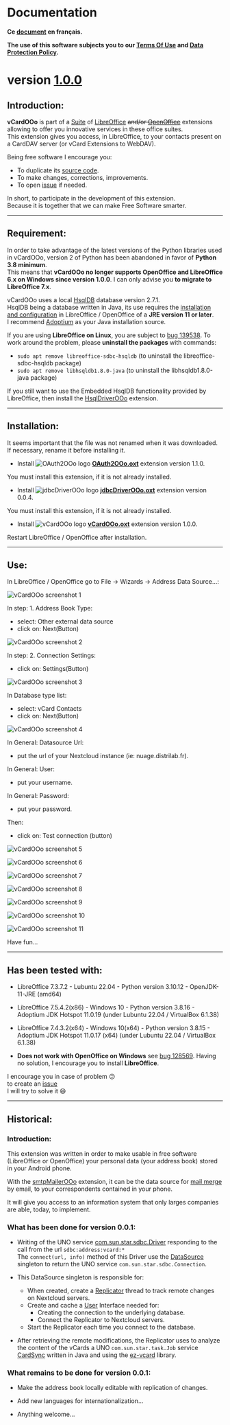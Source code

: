# Documentation

**Ce [document][2] en français.**

**The use of this software subjects you to our [Terms Of Use][3] and [Data Protection Policy][4].**

# version [1.0.0][5]

## Introduction:

**vCardOOo** is part of a [Suite][6] of [LibreOffice][7] ~~and/or [OpenOffice][8]~~ extensions allowing to offer you innovative services in these office suites.  
This extension gives you access, in LibreOffice, to your contacts present on a CardDAV server (or vCard Extensions to WebDAV).

Being free software I encourage you:
- To duplicate its [source code][9].
- To make changes, corrections, improvements.
- To open [issue][10] if needed.

In short, to participate in the development of this extension.  
Because it is together that we can make Free Software smarter.

___
## Requirement:

In order to take advantage of the latest versions of the Python libraries used in vCardOOo, version 2 of Python has been abandoned in favor of **Python 3.8 minimum**.  
This means that **vCardOOo no longer supports OpenOffice and LibreOffice 6.x on Windows since version 1.0.0**.
I can only advise you **to migrate to LibreOffice 7.x**.

vCardOOo uses a local [HsqlDB][12] database version 2.7.1.  
HsqlDB being a database written in Java, its use requires the [installation and configuration][13] in LibreOffice / OpenOffice of a **JRE version 11 or later**.  
I recommend [Adoptium][14] as your Java installation source.

If you are using **LibreOffice on Linux**, you are subject to [bug 139538][15]. To work around the problem, please **uninstall the packages** with commands:
- `sudo apt remove libreoffice-sdbc-hsqldb` (to uninstall the libreoffice-sdbc-hsqldb package)
- `sudo apt remove libhsqldb1.8.0-java` (to uninstall the libhsqldb1.8.0-java package)

If you still want to use the Embedded HsqlDB functionality provided by LibreOffice, then install the [HsqlDriverOOo][16] extension.  

___
## Installation:

It seems important that the file was not renamed when it was downloaded.
If necessary, rename it before installing it.

- Install ![OAuth2OOo logo][17] **[OAuth2OOo.oxt][18]** extension version 1.1.0.

You must install this extension, if it is not already installed.

- Install ![jdbcDriverOOo logo][19] **[jdbcDriverOOo.oxt][20]** extension version 0.0.4.

You must install this extension, if it is not already installed.

- Install ![vCardOOo logo][1] **[vCardOOo.oxt][21]** extension version 1.0.0.

Restart LibreOffice / OpenOffice after installation.

___
## Use:

In LibreOffice / OpenOffice go to File -> Wizards -> Address Data Source...:

![vCardOOo screenshot 1][22]

In step: 1. Address Book Type:
- select: Other external data source
- click on: Next(Button)

![vCardOOo screenshot 2][23]

In step: 2. Connection Settings:
- click on: Settings(Button)

![vCardOOo screenshot 3][24]

In Database type list:
- select: vCard Contacts
- click on: Next(Button)

![vCardOOo screenshot 4][25]

In General: Datasource Url:
- put the url of your Nextcloud instance (ie: nuage.distrilab.fr).

In General: User:
- put your username.

In General: Password:
- put your password.

Then:
- click on: Test connection (button)

![vCardOOo screenshot 5][26]

![vCardOOo screenshot 6][27]

![vCardOOo screenshot 7][28]

![vCardOOo screenshot 8][29]

![vCardOOo screenshot 9][30]

![vCardOOo screenshot 10][31]

![vCardOOo screenshot 11][32]

Have fun...

___
## Has been tested with:

* LibreOffice 7.3.7.2 - Lubuntu 22.04 - Python version 3.10.12 - OpenJDK-11-JRE (amd64)

* LibreOffice 7.5.4.2(x86) - Windows 10 - Python version 3.8.16 - Adoptium JDK Hotspot 11.0.19 (under Lubuntu 22.04 / VirtualBox 6.1.38)

* LibreOffice 7.4.3.2(x64) - Windows 10(x64) - Python version 3.8.15  - Adoptium JDK Hotspot 11.0.17 (x64) (under Lubuntu 22.04 / VirtualBox 6.1.38)

* **Does not work with OpenOffice on Windows** see [bug 128569][11]. Having no solution, I encourage you to install **LibreOffice**.

I encourage you in case of problem :confused:  
to create an [issue][10]  
I will try to solve it :smile:

___
## Historical:

### Introduction:

This extension was written in order to make usable in free software (LibreOffice or OpenOffice) your personal data (your address book) stored in your Android phone.

With the [smtpMailerOOo][33] extension, it can be the data source for [mail merge][34] by email, to your correspondents contained in your phone.

It will give you access to an information system that only larges companies are able, today, to implement.

### What has been done for version 0.0.1:

- Writing of the UNO service [com.sun.star.sdbc.Driver][35] responding to the call from the url `sdbc:address:vcard:*`  
  The `connect(url, info)` method of this Driver use the [DataSource][36] singleton to return the UNO service `com.sun.star.sdbc.Connection`.

- This DataSource singleton is responsible for:

  - When created, create a [Replicator][37] thread to track remote changes on Nextcloud servers.
  - Create and cache a [User][38] Interface needed for:
    - Creating the connection to the underlying database.
    - Connect the Replicator to Nextcloud servers.
  - Start the Replicator each time you connect to the database.

-  After retrieving the remote modifications, the Replicator uses to analyze the content of the vCards a UNO `com.sun.star.task.Job` service [CardSync][39] written in Java and using the [ez-vcard][40] library.

### What remains to be done for version 0.0.1:

- Make the address book locally editable with replication of changes.

- Add new languages for internationalization...

- Anything welcome...

[1]: <img/vCardOOo.svg>
[2]: <https://prrvchr.github.io/vCardOOo/README_fr>
[3]: <https://prrvchr.github.io/vCardOOo/source/vCardOOo/registration/TermsOfUse_en>
[4]: <https://prrvchr.github.io/vCardOOo/source/vCardOOo/registration/PrivacyPolicy_en>
[5]: <https://prrvchr.github.io/vCardOOo#historical>
[6]: <https://prrvchr.github.io/>
[7]: <https://www.libreoffice.org/download/download/>
[8]: <https://www.openoffice.org/download/index.html>
[9]: <https://github.com/prrvchr/vCardOOo>
[10]: <https://github.com/prrvchr/vCardOOo/issues/new>
[11]: <https://bz.apache.org/ooo/show_bug.cgi?id=128569>
[12]: <http://hsqldb.org/>
[13]: <https://wiki.documentfoundation.org/Documentation/HowTo/Install_the_correct_JRE_-_LibreOffice_on_Windows_10>
[14]: <https://adoptium.net/releases.html?variant=openjdk11>
[15]: <https://bugs.documentfoundation.org/show_bug.cgi?id=139538>
[16]: <https://prrvchr.github.io/HsqlDriverOOo/>
[17]: <https://prrvchr.github.io/OAuth2OOo/img/OAuth2OOo.svg>
[18]: <https://github.com/prrvchr/OAuth2OOo/raw/master/OAuth2OOo.oxt>
[19]: <https://prrvchr.github.io/jdbcDriverOOo/img/jdbcDriverOOo.svg>
[20]: <https://github.com/prrvchr/jdbcDriverOOo/raw/master/source/jdbcDriverOOo/dist/jdbcDriverOOo.oxt>
[21]: <https://github.com/prrvchr/vCardOOo/raw/main/source/vCardOOo/dist/vCardOOo.oxt>
[22]: <img/vCardOOo-1.png>
[23]: <img/vCardOOo-2.png>
[24]: <img/vCardOOo-3.png>
[25]: <img/vCardOOo-4.png>
[26]: <img/vCardOOo-5.png>
[27]: <img/vCardOOo-6.png>
[28]: <img/vCardOOo-7.png>
[29]: <img/vCardOOo-8.png>
[30]: <img/vCardOOo-9.png>
[31]: <img/vCardOOo-10.png>
[32]: <img/vCardOOo-11.png>
[33]: <https://github.com/prrvchr/smtpMailerOOo/blob/master/source/smtpMailerOOo/dist/smtpMailerOOo.oxt>
[34]: <https://en.wikipedia.org/wiki/Mail_merge>
[35]: <https://github.com/prrvchr/vCardOOo/blob/main/source/vCardOOo/service/Driver.py>
[36]: <https://github.com/prrvchr/vCardOOo/blob/main/uno/lib/uno/card/card/datasource.py>
[37]: <https://github.com/prrvchr/vCardOOo/blob/main/uno/lib/uno/card/card/replicator.py>
[38]: <https://github.com/prrvchr/vCardOOo/blob/main/uno/lib/uno/card/card/user.py>
[39]: <https://github.com/prrvchr/vCardOOo/blob/main/source/vCardOOo/source/io/github/prrvchr/carddav/CardSync.java>
[40]: <https://github.com/mangstadt/ez-vcard>
